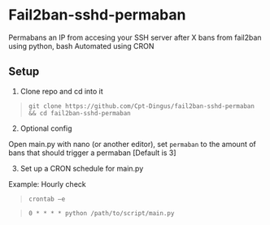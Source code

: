 # Fail2ban-sshd-permaban
Permabans an IP from accesing your SSH server after X bans from fail2ban using python, bash
Automated using CRON

## Setup
1. Clone repo and cd into it

> `git clone https://github.com/Cpt-Dingus/fail2ban-sshd-permaban && cd fail2ban-sshd-permaban`

2. Optional config

Open main.py with nano (or another editor), set `permaban` to the amount of bans that should trigger a permaban [Default is 3]

3. Set up a CRON schedule for main.py

Example: Hourly check

> `crontab –e`

> `0 * * * * python /path/to/script/main.py`
